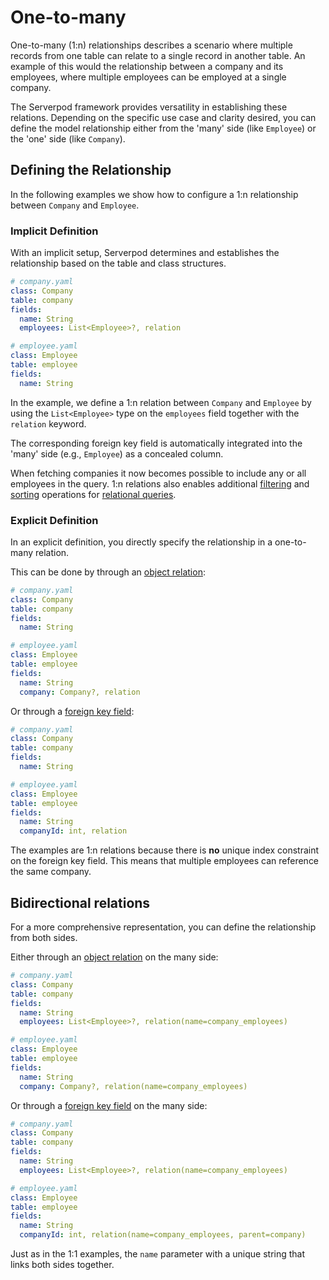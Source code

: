 # One-to-many

One-to-many (1:n) relationships describes a scenario where multiple records from one table can relate to a single record in another table. An example of this would the relationship between a company and its employees, where multiple employees can be employed at a single company.

The Serverpod framework provides versatility in establishing these relations. Depending on the specific use case and clarity desired, you can define the model relationship either from the 'many' side (like `Employee`) or the 'one' side (like `Company`).

## Defining the Relationship

In the following examples we show how to configure a 1:n relationship between `Company` and `Employee`.

### Implicit Definition

With an implicit setup, Serverpod determines and establishes the relationship based on the table and class structures.

```yaml
# company.yaml
class: Company
table: company
fields:
  name: String
  employees: List<Employee>?, relation

# employee.yaml
class: Employee
table: employee
fields:
  name: String
```

In the example, we define a 1:n relation between `Company` and `Employee` by using the `List<Employee>` type on the `employees` field together with the `relation` keyword.

The corresponding foreign key field is automatically integrated into the 'many' side (e.g., `Employee`) as a concealed column.

When fetching companies it now becomes possible to include any or all employees in the query. 1:n relations also enables additional [filtering](../filter#one-to-many) and [sorting](../sort#sort-on-relations) operations for [relational queries](../relation-queries).  

### Explicit Definition

In an explicit definition, you directly specify the relationship in a one-to-many relation.

This can be done by through an [object relation](one-to-one#with-an-object):

```yaml
# company.yaml
class: Company
table: company
fields:
  name: String

# employee.yaml
class: Employee
table: employee
fields:
  name: String
  company: Company?, relation
```

Or through a [foreign key field](one-to-one#with-an-id-field):

```yaml
# company.yaml
class: Company
table: company
fields:
  name: String

# employee.yaml
class: Employee
table: employee
fields:
  name: String
  companyId: int, relation
```

The examples are 1:n relations because there is **no** unique index constraint on the foreign key field. This means that multiple employees can reference the same company.

## Bidirectional relations

For a more comprehensive representation, you can define the relationship from both sides. 

Either through an [object relation](one-to-one#with-an-object) on the many side:

```yaml
# company.yaml
class: Company
table: company
fields:
  name: String
  employees: List<Employee>?, relation(name=company_employees)

# employee.yaml
class: Employee
table: employee
fields:
  name: String
  company: Company?, relation(name=company_employees)
```

Or through a [foreign key field](one-to-one#with-an-id-field) on the many side:

```yaml
# company.yaml
class: Company
table: company
fields:
  name: String
  employees: List<Employee>?, relation(name=company_employees)

# employee.yaml
class: Employee
table: employee
fields:
  name: String
  companyId: int, relation(name=company_employees, parent=company)
```

Just as in the 1:1 examples, the `name` parameter with a unique string that links both sides together.
